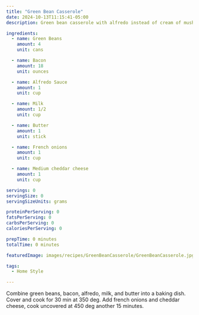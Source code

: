 ```yaml
---
title: "Green Bean Casserole"
date: 2024-10-13T11:15:41-05:00
description: Green bean casserole with alfredo instead of cream of mushroom

ingredients:
  - name: Green Beans
    amount: 4
    unit: cans

  - name: Bacon
    amount: 18
    unit: ounces

  - name: Alfredo Sauce
    amount: 1
    unit: cup

  - name: Milk
    amount: 1/2
    unit: cup

  - name: Butter
    amount: 1
    unit: stick

  - name: French onions
    amount: 1
    unit: cup

  - name: Medium cheddar cheese
    amount: 1
    unit: cup

servings: 0
servingSize: 0
servingSizeUnits: grams

proteinPerServing: 0
fatsPerServing: 0
carbsPerServing: 0
caloriesPerServing: 0

prepTime: 0 minutes
totalTime: 0 minutes

featuredImage: images/recipes/GreenBeanCasserole/GreenBeanCasserole.jpg

tags:
  - Home Style

---
```


Combine green beans, bacon, alfredo, milk, and butter into a baking dish. Cover and cook for 30 min at 350 deg. Add french onions and cheddar cheese, cook uncovered at 450 deg another 15 minutes.